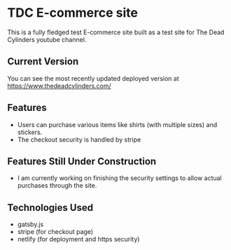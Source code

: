 # TDC E-commerce site
This is a fully fledged test E-commerce site built as a test site for The Dead Cylinders youtube channel.


## Current Version
You can see the most recently updated deployed version at https://www.thedeadcylinders.com/

## Features
* Users can purchase various items like shirts (with multiple sizes) and stickers.
* The checkout security is handled by stripe

## Features Still Under Construction
* I am currently working on finishing the security settings to allow actual purchases through the site.

## Technologies Used
* gatsby.js
* stripe (for checkout page)
* netlify (for deployment and https security)


